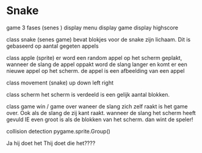 # Snake
game 3 fases  (senes )
    display menu 
    display game 
    display highscore 

class snake (senes game)
 bevat blokjes voor de snake zijn lichaam. Dit is gebaseerd op aantal gegeten appels

class apple (sprite) 
    er word een random appel op het scherm geplakt, wanneer de slang de appel oppakt word de slang langer en komt er een nieuwe appel op het scherm. 
    de appel is een afbeelding van een appel 

class movement (snake)
    up down left right 

class scherm
    het scherm is verdeeld is een gelijk aantal blokken.


class game win / game over 
    waneer de slang zich zelf raakt is het game over. Ook als de slang de zij kant raakt. 
    wanneer de slang het scherm heeft gevuld IE even groot is als de blokken van het scherm. dan wint de speler!



collision detection pygame.sprite.Group()

Ja hij doet het
Thij doet die het????